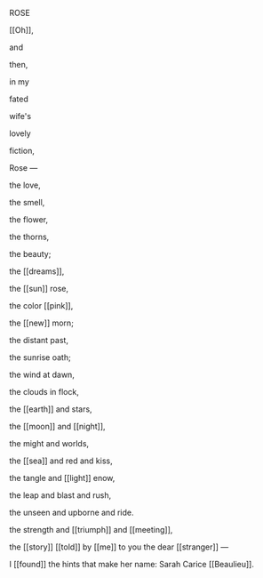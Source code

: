ROSE

[[Oh]],

and

then,

in my

fated

wife's

lovely

fiction,

Rose —

the love,

the smell,

the flower, 

the thorns,

the beauty;

the [[dreams]],

the [[sun]] rose,

the color [[pink]],

the [[new]] morn;

the distant past,

the sunrise oath;

the wind at dawn,

the clouds in flock,

the [[earth]] and stars,

the [[moon]] and [[night]],

the might and worlds,

the [[sea]] and red and kiss,

the tangle and [[light]] enow,

the leap and blast and rush,

the unseen and upborne and ride.

the strength and [[triumph]] and [[meeting]],

the [[story]] [[told]] by [[me]] to you the dear [[stranger]] —

I [[found]] the hints that make her name: Sarah Carice [[Beaulieu]].